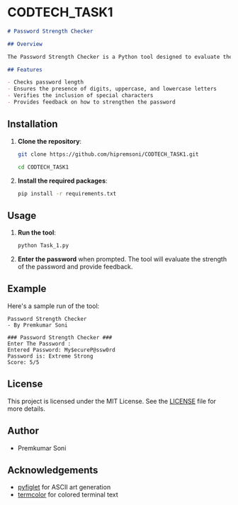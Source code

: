 # CODTECH_TASK1

```markdown
# Password Strength Checker

## Overview

The Password Strength Checker is a Python tool designed to evaluate the strength of passwords based on various criteria such as length, complexity, and the presence of special characters. The tool provides feedback to help users create stronger passwords.

## Features

- Checks password length
- Ensures the presence of digits, uppercase, and lowercase letters
- Verifies the inclusion of special characters
- Provides feedback on how to strengthen the password
```
## Installation

1. **Clone the repository**:
   ```bash
   git clone https://github.com/hipremsoni/CODTECH_TASK1.git
   ```
   ```bash
   cd CODTECH_TASK1
   ```

2. **Install the required packages**:
   ```bash
   pip install -r requirements.txt
   ```

## Usage

1. **Run the tool**:
   ```bash
   python Task_1.py
   ```

2. **Enter the password** when prompted. The tool will evaluate the strength of the password and provide feedback.

## Example

Here's a sample run of the tool:

```plaintext
Password Strength Checker
- By Premkumar Soni

### Password Strength Checker ###
Enter The Password :
Entered Password: My$ecureP@ssw0rd
Password is: Extreme Strong
Score: 5/5
```

## License

This project is licensed under the MIT License. See the [LICENSE](LICENSE) file for more details.

## Author

- Premkumar Soni

## Acknowledgements

- [pyfiglet](https://github.com/pwaller/pyfiglet) for ASCII art generation
- [termcolor](https://pypi.org/project/termcolor/) for colored terminal text
